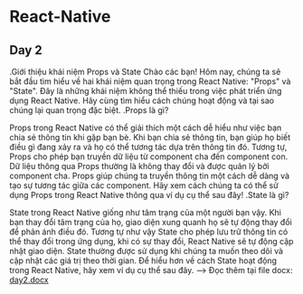 # React-Native
## Day 2
.Giới thiệu khái niệm Props và State
Chào các bạn! Hôm nay, chúng ta sẽ bắt đầu tìm hiểu về hai khái niệm quan trọng trong React Native: "Props" và "State". Đây là những khái niệm không thể thiếu trong việc phát triển ứng dụng React Native. Hãy cùng tìm hiểu cách chúng hoạt động và tại sao chúng lại quan trọng đặc biệt.
.Props là gì?


Props trong React Native có thể giải thích một cách dễ hiểu như việc bạn chia sẻ thông tin khi gặp bạn bè. Khi bạn chia sẻ thông tin, bạn giúp họ biết điều gì đang xảy ra và họ có thể tương tác dựa trên thông tin đó.
Tương tự, Props cho phép bạn truyền dữ liệu từ component cha đến component con. Dữ liệu thông qua Props thường là không thay đổi và được quản lý bởi component cha. Props giúp chúng ta truyền thông tin một cách dễ dàng và tạo sự tương tác giữa các component.
Hãy xem cách chúng ta có thể sử dụng Props trong React Native thông qua ví dụ cụ thể sau đây!
.State là gì?

State trong React Native giống như tâm trạng của một người bạn vậy. Khi bạn thay đổi tâm trạng của họ, giao diện xung quanh họ sẽ tự động thay đổi để phản ánh điều đó.
Tương tự như vậy State cho phép lưu trữ thông tin có thể thay đổi trong ứng dụng, khi có sự thay đổi, React Native sẽ tự động cập nhật giao diện.
State thường được sử dụng khi chúng ta muốn theo dõi và cập nhật các giá trị theo thời gian.
Để hiểu hơn về cách State hoạt động trong React Native, hãy xem ví dụ cụ thể sau đây.
--> Đọc thêm tại file docx: 
[day2.docx](https://github.com/tinluuVTL/React-Native/files/13751810/day2.docx)
